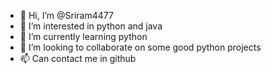 - 👋 Hi, I’m @Sriram4477
- 👀 I’m interested in python and java
- 🌱 I’m currently learning python
- 💞️ I’m looking to collaborate on some good python projects
- 📫 Can contact me in github
<!---
Sriram4477/Sriram4477 is a ✨ special ✨ repository because its `README.md` (this file) appears on your GitHub profile.
You can click the Preview link to take a look at your changes.
--->
